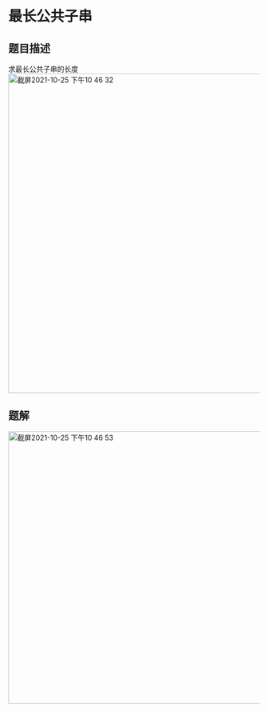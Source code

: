 # 最长公共子串
## 题目描述
求最长公共子串的长度
<img width="640" alt="截屏2021-10-25 下午10 46 32" src="https://user-images.githubusercontent.com/49756528/138717749-493c278f-5763-4c3e-ab45-2f871ca46be6.png">

## 题解
<img width="546" alt="截屏2021-10-25 下午10 46 53" src="https://user-images.githubusercontent.com/49756528/138717732-14f68544-9e81-4f99-88dc-2e30c1839dd2.png">
